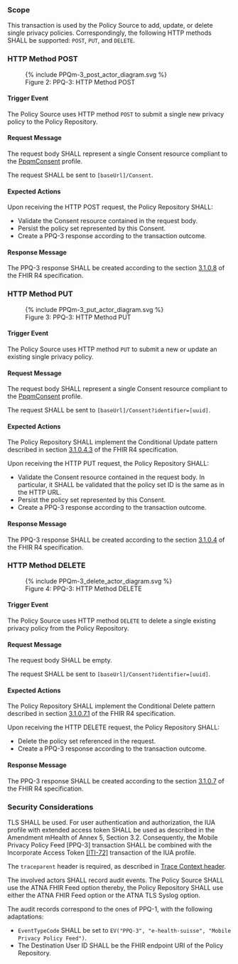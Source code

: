 ### Scope

This transaction is used by the Policy Source to add, update, or delete single privacy policies. Correspondingly, the
following HTTP methods SHALL be supported: `POST`, `PUT`, and `DELETE`.

### HTTP Method POST

<figure>
  {% include PPQm-3_post_actor_diagram.svg %}
  <figcaption>Figure 2: PPQ-3: HTTP Method POST</figcaption>
</figure>

#### Trigger Event

The Policy Source uses HTTP method `POST` to submit a single new privacy policy to the Policy Repository.

#### Request Message

The request body SHALL represent a single Consent resource compliant to the
[PpqmConsent](StructureDefinition-PpqmConsent.html) profile.

The request SHALL be sent to `[baseUrl]/Consent`.

#### Expected Actions

Upon receiving the HTTP POST request, the Policy Repository SHALL:
-	Validate the Consent resource contained in the request body.
-	Persist the policy set represented by this Consent.
-	Create a PPQ-3 response according to the transaction outcome.

#### Response Message

The PPQ-3 response SHALL be created according to the section
[3.1.0.8](https://hl7.org/fhir/R4/http.html#create) of the FHIR R4 specification.

### HTTP Method PUT

<figure>
  {% include PPQm-3_put_actor_diagram.svg %}
  <figcaption>Figure 3: PPQ-3: HTTP Method PUT</figcaption>
</figure>

#### Trigger Event

The Policy Source uses HTTP method `PUT` to submit a new or update an existing single privacy policy.

#### Request Message

The request body SHALL represent a single Consent resource compliant to the
[PpqmConsent](StructureDefinition-PpqmConsent.html) profile.

The request SHALL be sent to `[baseUrl]/Consent?identifier=[uuid]`.

#### Expected Actions

The Policy Repository SHALL implement the Conditional Update pattern described in section
[3.1.0.4.3](https://hl7.org/fhir/R4/http.html#cond-update) of the FHIR R4 specification.

Upon receiving the HTTP PUT request, the Policy Repository SHALL:
- Validate the Consent resource contained in the request body. In particular, it SHALL be validated that the policy set
ID is the same as in the HTTP URL.
- Persist the policy set represented by this Consent.
- Create a PPQ-3 response according to the transaction outcome.

#### Response Message

The PPQ-3 response SHALL be created according to the section
[3.1.0.4](https://hl7.org/fhir/R4/http.html#update) of the FHIR R4 specification.

###	HTTP Method DELETE

<figure>
  {% include PPQm-3_delete_actor_diagram.svg %}
  <figcaption>Figure 4: PPQ-3: HTTP Method DELETE</figcaption>
</figure>

#### Trigger Event

The Policy Source uses HTTP method `DELETE` to delete a single existing privacy policy from the Policy Repository.

#### Request Message

The request body SHALL be empty.

The request SHALL be sent to `[baseUrl]/Consent?identifier=[uuid]`.

#### Expected Actions

The Policy Repository SHALL implement the Conditional Delete pattern described in section 
[3.1.0.7.1](https://hl7.org/fhir/R4/http.html#3.1.0.7.1) of the FHIR R4 specification. 

Upon receiving the HTTP DELETE request, the Policy Repository SHALL:
-	Delete the policy set referenced in the request.
-	Create a PPQ-3 response according to the transaction outcome.

#### Response Message

The PPQ-3 response SHALL be created according to the section
[3.1.0.7](https://hl7.org/fhir/R4/http.html#delete) of the FHIR R4 specification.

### Security Considerations

TLS SHALL be used. For user authentication and authorization, the IUA profile with extended access token SHALL be used
as described in the Amendment mHealth of Annex 5, Section 3.2. Consequently, the Mobile Privacy Policy Feed [PPQ-3]
transaction SHALL be combined with the Incorporate Access Token
[[ITI-72]](https://profiles.ihe.net/ITI/IUA/index.html#372-incorporate-access-token-iti-72) transaction of the IUA
profile.

The `traceparent` header is required, as described in [Trace Context header](tracecontext.html).

The involved actors SHALL record audit events. The Policy Source SHALL use the ATNA FHIR Feed option thereby, the
Policy Repository SHALL use either the ATNA FHIR Feed option or the ATNA TLS Syslog option.

The audit records correspond to the ones of PPQ-1, with the following adaptations:
-	`EventTypeCode` SHALL be set to `EV("PPQ-3", "e-health-suisse", "Mobile Privacy Policy Feed")`.
-	The Destination User ID SHALL be the FHIR endpoint URI of the Policy Repository.
